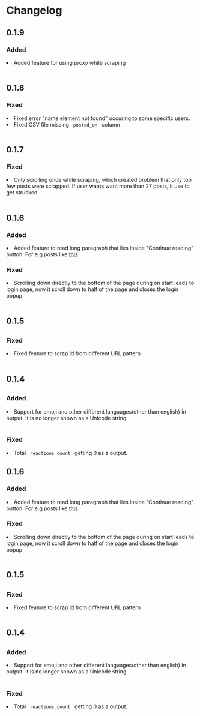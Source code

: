 <h1> Changelog </h1>
<section>
<h2> 0.1.9 </h2>
<h3>Added</h3>
<li>Added feature for using proxy while scraping</li>

<br>


<section>
<h2> 0.1.8 </h2>
<h3>Fixed</h3>
<li>Fixed error "name element not found" occuring to some specific users.</li>
<li>Fixed CSV file missing <code> posted_on </code> column</li>
<br>


<h2> 0.1.7 </h2>
<h3>Fixed</h3>
<li>Only scrolling once while scraping, which created problem that only top few posts were scrapped. If user wants want more than 27 posts, it use to get strucked.</li>

<br>


<h2> 0.1.6 </h2>
<h3>Added</h3>
<li>Added feature to read long paragraph that lies inside "Continue reading" button. For e.g posts like <a href="https://www.facebook.com/permalink.php?story_fbid=174993781068849&id=109867790914782&__tn__=K-R" target="_blank">this</a></li>
<h3>Fixed</h3>
<li>Scrolling down directly to the bottom of the page during on start leads to login page, now it scroll down to half of the page and closes the login popup</li>
<br>

<h2> 0.1.5 <h2>
<h3>Fixed</h3>
<li>Fixed feature to scrap id from different URL pattern</li>

<br>

<h2> 0.1.4 <h2>
<h3>Added</h3>
<li> Support for emoji and other different languages(other than english) in output. It is no longer shown as a Unicode string.</li>

<br>

<h3> Fixed </h3>
<li> Total <code> reactions_count </code> getting 0 as a output. </li>

</section>
<section>

<h2> 0.1.6 </h2>
<h3>Added</h3>
<li>Added feature to read long paragraph that lies inside "Continue reading" button. For e.g posts like <a href="https://www.facebook.com/permalink.php?story_fbid=174993781068849&id=109867790914782&__tn__=K-R" target="_blank">this</a></li>
<h3>Fixed</h3>
<li>Scrolling down directly to the bottom of the page during on start leads to login page, now it scroll down to half of the page and closes the login popup</li>
<br>

<h2> 0.1.5 <h2>
<h3>Fixed</h3>
<li>Fixed feature to scrap id from different URL pattern</li>

<br>

<h2> 0.1.4 <h2>
<h3>Added</h3>
<li> Support for emoji and other different languages(other than english) in output. It is no longer shown as a Unicode string.</li>

<br>

<h3> Fixed </h3>
<li> Total <code> reactions_count </code> getting 0 as a output. </li>

</section>

